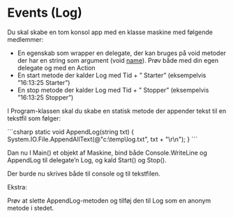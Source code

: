 ﻿# Events (Log)

Du skal skabe en tom konsol app med en klasse maskine med følgende medlemmer:

- En egenskab som wrapper en delegate, der kan bruges på void metoder der har en string som argument (void [name](string)). Prøv både med din egen delegate og med en Action<string>
- En start metode der kalder Log med Tid + ” Starter” (eksempelvis ”16:13:25 Starter”)
- En stop metode der kalder Log med Tid + ” Stopper” (eksempelvis ”16:13:25 Stopper”)

I Program-klassen skal du skabe en statisk metode der appender tekst til en tekstfil som følger:

´´´csharp
static void AppendLog(string txt) {
    System.IO.File.AppendAllText(@"c:\temp\log.txt", txt + "\r\n");
}
´´´

Dan nu I Main() et objekt af Maskine, bind både Console.WriteLine og AppendLog til delegate’n Log, og kald Start() og Stop().

Der burde nu skrives både til console og til tekstfilen.

Ekstra:

Prøv at slette AppendLog-metoden og tilføj den til Log som en anonym metode i stedet.
